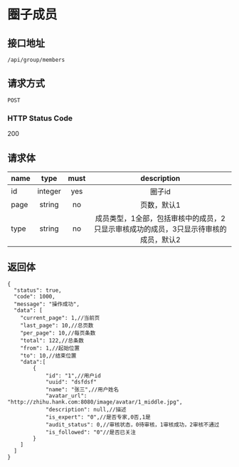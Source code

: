 # 圈子成员

## 接口地址

`/api/group/members`

## 请求方式

`POST`

### HTTP Status Code

200

## 请求体

| name     | type     | must     | description |
|----------|:--------:|:--------:|:--------:|
| id   | integer   | yes     | 圈子id |
| page   | string   | no      | 页数，默认1 |
| type   | string   | no      | 成员类型，1全部，包括审核中的成员，2只显示审核成功的成员，3只显示待审核的成员，默认2 |


## 返回体

```json5
{
  "status": true,
  "code": 1000,
  "message": "操作成功",
  "data": [
    "current_page": 1,//当前页
    "last_page": 10,//总页数
    "per_page": 10,//每页条数
    "total": 122,//总条数
    "from": 1,//起始位置
    "to": 10,//结束位置
    "data":[
        {
            "id": "1",//用户id
            "uuid": "dsfdsf"
            "name": "张三",//用户姓名
            "avatar_url": "http://zhihu.hank.com:8080/image/avatar/1_middle.jpg",
            "description": null,//描述
            "is_expert": "0",//是否专家,0否,1是
            "audit_status": 0,//审核状态，0待审核，1审核成功，2审核不通过
            "is_followed": "0"//是否已关注
        }
    ]
  ]
}
``` 
